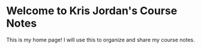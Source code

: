# Welcome to Kris Jordan's Course Notes

This is my home page! I will use this to organize and share my course notes.